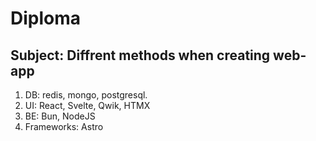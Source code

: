 # Diploma

## Subject: Diffrent methods when creating web-app

   1. DB: redis, mongo, postgresql.
   2. UI: React, Svelte, Qwik, HTMX
   3. BE: Bun, NodeJS
   4. Frameworks: Astro
